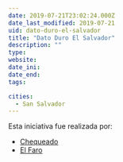 ```yaml
---
date: 2019-07-21T23:02:24.000Z
date_last_modified: 2019-07-21
uid: dato-duro-el-salvador
title: "Dato Duro El Salvador"
description: ""
type: 
website: 
date_ini: 
date_end: 
tags:

cities: 
  - San Salvador
---
```


Esta iniciativa fue realizada por:

- [Chequeado](/organizaciones/chequeado)
- [El Faro](/organizaciones/el-faro)
